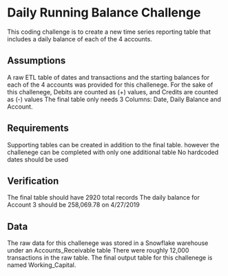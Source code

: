 # Daily Running Balance Challenge

This coding challenge is to create a new time series reporting table that includes a daily balance of each of the 4 accounts.

## Assumptions

A raw ETL table of dates and transactions and the starting balances for each of the 4 accounts was provided for this challenege. For the sake of this challenege, Debits are counted as (+) values, and Credits are counted as (-) values
The final table only needs 3 Columns: Date, Daily Balance and Account. 

## Requirements

Supporting tables can be created in addition to the final table. however the challenege can be completed with only one additional table
No hardcoded dates should be used

## Verification 

The final table should have 2920 total records
The daily balance for Account 3 should be 258,069.78 on 4/27/2019

## Data

The raw data for this challenege was stored in a Snowflake warehouse under an Accounts_Receivable table
There were roughly 12,000 transactions in the raw table. 
The final output table for this challenege is named Working_Capital. 

